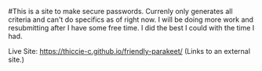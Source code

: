 #This is a site to make secure passwords. Currenly only generates all criteria and can't do specifics as of right now. I will be doing more work and resubmitting after I have some free time. I did the best I could with the time I had.

Live Site: https://thiccie-c.github.io/friendly-parakeet/ (Links to an external site.)